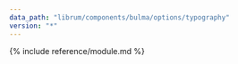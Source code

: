 ```yaml
---
data_path: "librum/components/bulma/options/typography"
version: "*"
---
```


{% include reference/module.md %}
